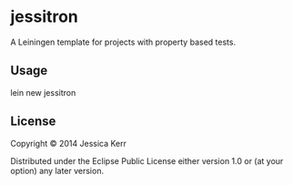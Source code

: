 # jessitron

A Leiningen template for projects with property based tests.

## Usage

lein new jessitron <new-project-name>

## License

Copyright © 2014 Jessica Kerr

Distributed under the Eclipse Public License either version 1.0 or (at
your option) any later version.
